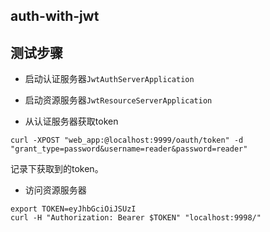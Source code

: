 auth-with-jwt
-------------------

## 测试步骤

- 启动认证服务器`JwtAuthServerApplication`

- 启动资源服务器`JwtResourceServerApplication`

- 从认证服务器获取token

```
curl -XPOST "web_app:@localhost:9999/oauth/token" -d "grant_type=password&username=reader&password=reader"
```

记录下获取到的token。

- 访问资源服务器

```
export TOKEN=eyJhbGciOiJSUzI
curl -H "Authorization: Bearer $TOKEN" "localhost:9998/"
```
